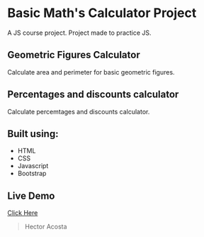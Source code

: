 # Basic Math's Calculator Project

A JS course project. Project made to practice JS.

## Geometric Figures Calculator

Calculate area and perimeter for basic geometric figures.

## Percentages and discounts calculator

Calculate percemtages and discounts calculator. 

## Built using: 

- HTML
- CSS
- Javascript
- Bootstrap

## Live Demo
[Click Here](https://thunderprocode.github.io/js-course/)

> Hector Acosta 